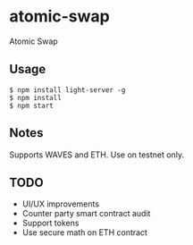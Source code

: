 # atomic-swap

Atomic Swap

## Usage
```
$ npm install light-server -g
$ npm install
$ npm start
```

## Notes
Supports WAVES and ETH.
Use on testnet only.

## TODO
* UI/UX improvements
* Counter party smart contract audit
* Support tokens
* Use secure math on ETH contract
